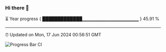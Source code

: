 ### Hi there 👋

⏳ Year progress { █████████████▁▁▁▁▁▁▁▁▁▁▁▁▁▁▁▁▁ } 45.91 %

---

⏰ Updated on Mon, 17 Jun 2024 00:56:51 GMT

![Progress Bar CI](https://github.com/liununu/liununu/workflows/Progress%20Bar%20CI/badge.svg)
